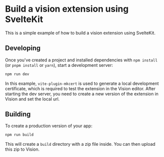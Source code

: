 # Build a vision extension using SvelteKit

This is a simple example of how to build a vision extension using SvelteKit.

## Developing

Once you've created a project and installed dependencies with `npm install` (or `pnpm install` or `yarn`), start a development server:

```bash
npm run dev
```

In this example, `vite-plugin-mkcert` is used to generate a local development certificate, which is required to test the extension in the Vision editor.
After starting the dev server, you need to create a new version of the extension in Vision and set the local url.

## Building

To create a production version of your app:

```bash
npm run build
```

This will create a `build` directory with a zip file inside. You can then upload this zip to Vision.
